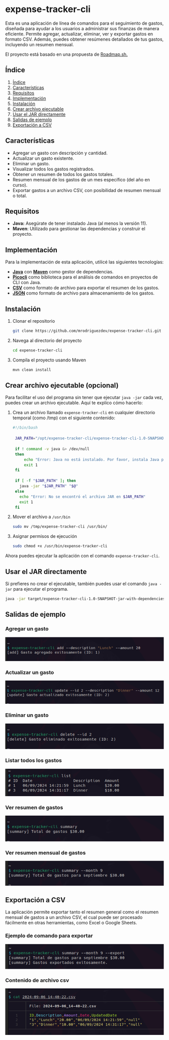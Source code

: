 # expense-tracker-cli

Esta es una aplicación de línea de comandos para el seguimiento de gastos, diseñada para ayudar a los usuarios a administrar sus finanzas de manera eficiente. 
Permite agregar, actualizar, eliminar, ver y exportar gastos en formato CSV. Además, puedes obtener resúmenes detallados de tus gastos, incluyendo un resumen mensual.

El proyecto está basado en una propuesta de [Roadmap.sh.](https://roadmap.sh/projects/expense-tracker)

<div id="indice" >

## **Índice**

1. [Índice](#indice)
2. [Características](#caracteristicas)
3. [Requisitos](#requisitos)
4. [Implementación](#implementacion)
5. [Instalación](#instalacion)
6. [Crear archivo ejecutable](#crear-archivo-ejecutable-opcional)
7. [Usar el JAR directamente](#usar-el-jar-directamente)
8. [Salidas de ejemplo](#salidas-de-ejemplo)
9. [Exportación a CSV](#exportacion-a-csv)


<div id="caracteristicas" >

## Características
- Agregar un gasto con descripción y cantidad.
- Actualizar un gasto existente.
- Eliminar un gasto.
- Visualizar todos los gastos registrados.
- Obtener un resumen de todos los gastos totales.
- Resumen mensual de los gastos de un mes específico (del año en curso).
- Exportar gastos a un archivo CSV, con posibilidad de resumen mensual o total.

</div>

## Requisitos

- **Java:** Asegúrate de tener instalado Java (al menos la versión 11).
- **Maven**: Utilizado para gestionar las dependencias y construir el proyecto.

<div id="implementacion" >

## Implementación

Para la implementación de esta aplicación, utilicé las siguientes tecnologías:

- [**Java**](https://www.java.com/es/) con [**Maven**](https://maven.apache.org/) como gestor de dependencias.
- [**Picocli**](https://picocli.info/) como biblioteca para el análisis de comandos en proyectos de CLI con Java.
- [**CSV**](https://en.wikipedia.org/wiki/Comma-separated_values) como formato de archivo para exportar el resumen de los gastos.
- [**JSON**](https://es.wikipedia.org/wiki/JSON) como formato de archivo para almacenamiento de los gastos.

</div>

<div id="instalacion" >

## Instalación

  1. Clonar el repositorio
      ```bash
      git clone https://github.com/mrodriguezdev/expense-tracker-cli.git
       ```
  2. Navega al directorio del proyecto
      ```bash
      cd expense-tracker-cli
      ```
  3. Compila el proyecto usando Maven
      ```bash
      mvn clean install
      ```
</div>

## Crear archivo ejecutable (opcional)

Para facilitar el uso del programa sin tener que ejecutar `java -jar` cada vez, puedes crear un archivo ejecutable. Aquí te explico cómo hacerlo:

1. Crea un archivo llamado `expense-tracker-cli` en cualquier directorio temporal (como /tmp) con el siguiente contenido:
   ```bash
   #!/bin/bash

    JAR_PATH="/opt/expense-tracker-cli/expense-tracker-cli-1.0-SNAPSHOT-jar-with-dependencies.jar"
    
    if ! command -v java &> /dev/null
    then
        echo "Error: Java no está instalado. Por favor, instala Java para ejecutar este programa."
        exit 1
    fi
    
    if [ -f "$JAR_PATH" ]; then
      java -jar "$JAR_PATH" "$@"
    else
      echo "Error: No se encontró el archivo JAR en $JAR_PATH"
      exit 1
    fi
   ```
2. Mover el archivo a `/usr/bin`
    ```bash
   sudo mv /tmp/expense-tracker-cli /usr/bin/
    ```
3. Asignar permisos de ejecución
    ```bash
   sudo chmod +x /usr/bin/expense-tracker-cli
    ```
Ahora puedes ejecutar la aplicación con el comando `expense-tracker-cli`.

## Usar el JAR directamente
Si prefieres no crear el ejecutable, también puedes usar el comando `java -jar` para ejecutar el programa.

```bash
java -jar target/expense-tracker-cli-1.0-SNAPSHOT-jar-with-dependencies.jar
```

## Salidas de ejemplo

### Agregar un gasto
![Salida de comando add](./public/add.png)

### Actualizar un gasto
![Salida de comando update](./public/update.png)

### Eliminar un gasto
![Salida de comando delete](./public/delete.png)

### Listar todos los gastos
![Salida de comando list](./public/list.png)

### Ver resumen de gastos
![Salida de comando summary](./public/summary.png)

### Ver resumen mensual de gastos
![Salida de comando summary mensual](./public/summaryOf.png)

<div id="exportacion-a-csv" >

## Exportación a CSV
La aplicación permite exportar tanto el resumen general como el resumen mensual de gastos a un archivo CSV, el cual puede ser procesado fácilmente en otras herramientas, 
como Excel o Google Sheets.

### Ejemplo de comando para exportar
![Salida de comando ejemplo de comando para exportar](./public/summaryOfExport.png)

### Contenido de archivo csv
![Contenido de archivo csv](./public/csv.png)

</div>
